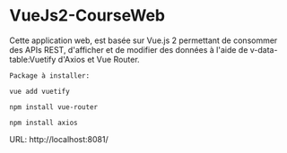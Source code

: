 # VueJs2-CourseWeb

Cette application web, est basée sur Vue.js 2 permettant de consommer des APIs REST, d'afficher et de modifier des données à l'aide de v-data-table:Vuetify d'Axios et Vue Router.


    Package à installer:

    vue add vuetify

    npm install vue-router

    npm install axios
    
    
    
URL: http://localhost:8081/
  

